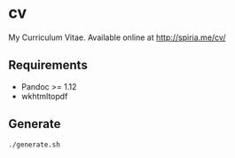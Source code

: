 cv
==

My Curriculum Vitae. Available online at http://spiria.me/cv/

## Requirements

* Pandoc >= 1.12
* wkhtmltopdf

## Generate

```
./generate.sh
```